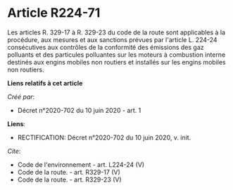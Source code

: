 # Article R224-71

Les articles R. 329-17 à R. 329-23 du code de la route sont applicables à la procédure, aux mesures et aux sanctions prévues
par l'article L. 224-24 consécutives aux contrôles de la conformité des émissions des gaz polluants et des particules
polluantes sur les moteurs à combustion interne destinés aux engins mobiles non routiers et installés sur les engins mobiles
non routiers.

**Liens relatifs à cet article**

_Créé par_:

  - Décret n°2020-702 du 10 juin 2020 - art. 1

**Liens**:

  - RECTIFICATION: Décret n°2020-702 du 10 juin 2020, v. init.

_Cite_:

  - Code de l'environnement - art. L224-24 (V)
  - Code de la route. - art. R329-17 (V)
  - Code de la route. - art. R329-23 (V)

